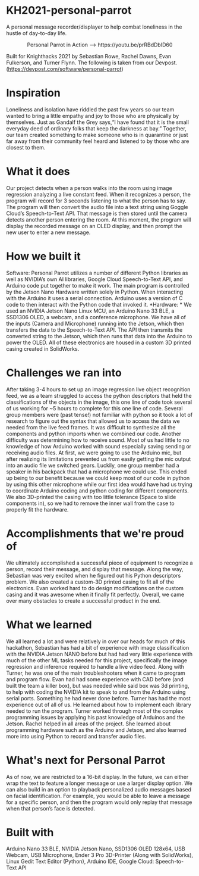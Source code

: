 # KH2021-personal-parrot
A personal message recorder/displayer to help combat loneliness in the hustle of day-to-day life.

<p align = "center">
Personal Parrot in Action --> https://youtu.be/prRBdDbID60

Built for Knighthacks 2021 by Sebastian Rowe, Rachel Dawns, Evan Fulkerson, and Turner Flynn. 
The following is taken from our Devpost. (https://devpost.com/software/personal-parrot)
</p>
 

# Inspiration
Loneliness and isolation have riddled the past few years so our team wanted to bring a little empathy and joy to those who are physically by themselves. Just as Gandalf the Grey says,“I have found that it is the small everyday deed of ordinary folks that keep the darkness at bay.” Together, our team created something to make someone who is in quarantine or just far away from their community feel heard and listened to by those who are closest to them.

# What it does
Our project detects when a person walks into the room using image regression analyzing a live constant feed. When it recognizes a person, the program will record for 3 seconds listening to what the person has to say. The program will then convert the audio file into a text string using Goggle Cloud’s Speech-to-Text API. That message is then stored until the camera detects another person entering the room. At this moment, the program will display the recorded message on an OLED display, and then prompt the new user to enter a new message.

# How we built it
Software: Personal Parrot utilizes a number of different Python libraries as well as NVIDIA’s own AI libraries, Google Cloud Speech-to-Text API, and Arduino code put together to make it work. The main program is controlled by the Jetson Nano Hardware written solely in Python. When interacting with the Arduino it uses a serial connection. Arduino uses a version of C code to then interact with the Python code that invoked it. *Hardware: * We used an NVIDIA Jetson Nano Linux MCU, an Arduino Nano 33 BLE, a SSD1306 OLED, a webcam, and a conference microphone. We have all of the inputs (Camera and Microphone) running into the Jetson, which then transfers the data to the Speech-to-Text API. The API then transmits the converted string to the Jetson, which then runs that data into the Arduino to power the OLED. All of these electronics are housed in a custom 3D printed casing created in SolidWorks.

# Challenges we ran into
After taking 3-4 hours to set up an image regression live object recognition feed, we as a team struggled to access the python descriptors that held the classifications of the objects in the image, this one line of code took several of us working for ~5 hours to complete for this one line of code. Several group members were (past tense!) not familiar with python so it took a lot of research to figure out the syntax that allowed us to access the data we needed from the live feed frames. It was difficult to synthesize all the components and python imports when we combined our code. Another difficulty was determining how to receive sound. Most of us had little to no knowledge of how Arduino worked with sound especially saving sending or receiving audio files. At first, we were going to use the Arduino mic, but after realizing its limitations prevented us from easily getting the mic output into an audio file we switched gears. Luckily, one group member had a speaker in his backpack that had a microphone we could use. This ended up being to our benefit because we could keep most of our code in python by using this other microphone while our first idea would have had us trying to coordinate Arduino coding and python coding for different components. We also 3D-printed the casing with too little tolerance (Space to slide components in), so we had to remove the inner wall from the case to properly fit the hardware.

# Accomplishments that we're proud of
We ultimately accomplished a successful piece of equipment to recognize a person, record their message, and display that message. Along the way, Sebastian was very excited when he figured out his Python descriptors problem. We also created a custom-3D printed casing to fit all of the electronics. Evan worked hard to do design modifications on the custom casing and it was awesome when it finally fit perfectly. Overall, we came over many obstacles to create a successful product in the end.

# What we learned
We all learned a lot and were relatively in over our heads for much of this hackathon, Sebastian has had a bit of experience with image classification with the NVIDIA Jetson NANO before but had had very little experience with much of the other ML tasks needed for this project, specifically the image regression and inference required to handle a live video feed. Along with Turner, he was one of the main troubleshooters when it came to program and program flow. Evan had had some experience with CAD before (and built the team a killer box), but was needed while said box was 3d printing, to help with coding the NVIDIA kit to speak to and from the Arduino using serial ports. Something he had never done before. Turner has had the most experience out of all of us. He learned about how to implement each library needed to run the program. Turner worked through most of the complex programming issues by applying his past knowledge of Arduinos and the Jetson. Rachel helped in all areas of the project. She learned about programming hardware such as the Arduino and Jetson, and also learned more into using Python to record and transfer audio files.

# What's next for Personal Parrot
As of now, we are restricted to a 16-bit display. In the future, we can either wrap the text to feature a longer message or use a larger display option. We can also build in an option to playback personalized audio messages based on facial identification. For example, you would be able to leave a message for a specific person, and then the program would only replay that message when that person’s face is detected.

# Built with
Arduino Nano 33 BLE, NVIDIA Jetson Nano, SSD1306 OLED 128x64, USB Webcam, USB Microphone, Ender 3 Pro 3D-Printer (Along with SolidWorks), Linux Gedit Text Editor (Python), Arduino IDE, Google Cloud: Speech-to-Text API
